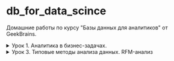 # db_for_data_scince

Домашние работы по курсу "Базы данных для аналитиков" от GeekBrains.

<details>
  <summary>Урок 1. Аналитика в бизнес-задачах.</summary>

1. Залить в свою БД данные по продажам (часть таблицы Orders в csv, исходник [здесь](https://drive.google.com/drive/folders/1C3HqIJcABblKM2tz8vPGiXTFT7MisrML?usp=sharing).

2. Проанализировать, какой период данных выгружен

   ```sql
   select min(o_date), max(o_date) from orders_short;
   ```

   | min(o_date) | max(o_date) |
   | ----------- | ----------- |
   | 2001-01-20  | 2031-12-20  |

3) Посчитать кол-во строк, кол-во заказов и кол-во уникальных пользователей, кот совершали заказы.

   ```sql
   select count(id_o) as total, count(DISTINCT id_o) as unique_orders, count(DISTINCT user_id) as unique_users from orders_short;
   ```

   | total   | unique_orders | unique_users |
   | ------- | ------------- | ------------ |
   | 2002804 | 2002804       | 1015119      |

4. По годам посчитать средний чек, среднее кол-во заказов на пользователя, сделать вывод , как изменялись это показатели Год от года.

   ```sql
   select YEAR(o_date) as 'year', ROUND(AVG(price), 0) as 'avg_price', count(id_o) / count(DISTINCT user_id) as avg_orders from orders_short group by YEAR(o_date);
   ```

    <details>
      <summary>Результат</summary>

   | year | avg_price | avg_orders |
   | ---- | --------- | ---------- |
   | 2001 | 2329709   | 1.1825     |
   | 2002 | 2356190   | 1.1801     |
   | 2003 | 2352382   | 1.1852     |
   | 2004 | 2355992   | 1.1785     |
   | 2005 | 2314750   | 1.1866     |
   | 2006 | 2275903   | 1.1985     |
   | 2007 | 2291585   | 1.1897     |
   | 2008 | 2279671   | 1.1962     |
   | 2009 | 2253987   | 1.1864     |
   | 2010 | 2258623   | 1.1873     |
   | 2011 | 2261050   | 1.2001     |
   | 2012 | 2265938   | 1.1924     |
   | 2013 | 2289328   | 1.2036     |
   | 2014 | 2287217   | 1.1913     |
   | 2015 | 2144858   | 1.2259     |
   | 2016 | 2193478   | 1.1839     |
   | 2017 | 2239746   | 1.2146     |
   | 2018 | 2249528   | 1.2286     |
   | 2019 | 2144138   | 1.2215     |
   | 2020 | 2159371   | 1.2125     |
   | 2021 | 2216198   | 1.1990     |
   | 2022 | 2262312   | 1.1979     |
   | 2023 | 2282133   | 1.2000     |
   | 2024 | 2265576   | 1.2050     |
   | 2025 | 2274696   | 1.1853     |
   | 2026 | 2272565   | 1.1718     |
   | 2027 | 2332798   | 1.1764     |
   | 2028 | 2294473   | 1.1809     |
   | 2029 | 2352479   | 1.1751     |
   | 2030 | 2347706   | 1.1737     |
   | 2031 | 2279842   | 1.1523     |

    </details>

    <details>
      <summary>Графики</summary>

   Зависимость средней цены заказа от года

   ![Зависимость средней цены заказа от года](https://i.postimg.cc/c41fhXcn/graph1.png)

   Зависимость среднего количества заказов на пользователдя от года

   ![Зависимость среднего количества заказов на пользователдя от года](https://i.postimg.cc/CMsjbWb0/graph2.png)

    </summary>

5) Найти кол-во пользователей, кот покупали в одном году и перестали покупать в следующем.

   ```sql
    select count(t16.user_id) as 'count' from
      (select DISTINCT user_id from orders_short where YEAR(o_date) = 2016) t16
    left join
      (select DISTINCT user_id from orders_short where YEAR(o_date) = 2017) t17
    on t16.user_id = t17.user_id
    where t17.user_id is null;
   ```

   | count |
   | ----- |
   | 50338 |

6. Найти ID самого активного по кол-ву покупок пользователя.

   ```sql
   select user_id, count(id_o) as orders from orders_short group by user_id order by orders DESC LIMIT 1;
   ```

   | user_id | orders |
   | ------- | ------ |
   | 765861  | 3183   |

</details>

<details>
  <summary>Урок 3. Типовые методы анализа данных. RFM-анализ</summary>

Главная задача: сделать RFM-анализ на основе данных по продажам за 2 года.

1. Определяем критерии для каждой буквы R, F, M (т.е. к примеру, R – 3 для клиентов, которые покупали <= 30 дней от последней даты в базе, R – 2 для клиентов, которые покупали > 30 и менее 60 дней от последней даты в базе и т.д.)

2. Для каждого пользователя получаем набор из 3 цифр (от 111 до 333, где 333 – самые классные пользователи)

3. Вводим группировку, к примеру, 333 и 233 – это Vip, 1XX – это Lost, остальные Regular ( можете ввести боле глубокую сегментацию)

4. Для каждой группы из п. 3 находим кол-во пользователей, кот. попали в них и % товарооборота, которое они сделали на эти 2 года.

5. Проверяем, что общее кол-во пользователей бьется с суммой кол-во пользователей по группам из п. 3 (если у вас есть логические ошибки в создании групп, у вас не собьются цифры). То же самое делаем и по деньгам.

Решение.

```sql
select
	user_id,
	min(o_date) as first_activity,
	max(o_date) as last_activity,
	count(id_o) as orders_count,
	sum(price) as total_price,
	CASE
		WHEN count(id_o) < 4 THEN "1"
		ELSE (
			CASE
				WHEN (TIMESTAMPDIFF(DAY,min(o_date),max(o_date)) / (count(id_o) - 1)) < 5 THEN "3"
				WHEN (TIMESTAMPDIFF(DAY,min(o_date),max(o_date)) / (count(id_o) - 1)) >= 5 AND (TIMESTAMPDIFF(DAY,min(o_date),max(o_date)) / (count(id_o) - 1)) < 10 THEN "2"
				ELSE "1" END
		) END
	as f,
	CASE
		WHEN sum(price) < 1000000 THEN "1"
		WHEN sum(price) >= 1000000 AND sum(price) < 5000000 THEN "2"
		ELSE "3" end  AS m,
	CASE
		WHEN TIMESTAMPDIFF(DAY,max(o_date),date('2018-01-01')) >= 0 AND TIMESTAMPDIFF(DAY,max(o_date),date('2018-01-01')) < 30 THEN "1"
       	WHEN TIMESTAMPDIFF(DAY,max(o_date),date('2018-01-01')) >= 30 AND TIMESTAMPDIFF(DAY,max(o_date),date('2018-01-01')) < 60 THEN "2"
  		ELSE "3" end  AS r
from orders_short
where year(o_date) >= 2016 and year(o_date) <= 2017
group by user_id;
```

   </details>
